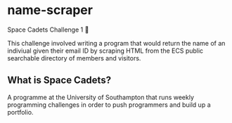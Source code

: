 # name-scraper
Space Cadets Challenge 1 :seedling:

This challenge involved writing a program that would return the name of an indiviual given their email ID by scraping HTML from the ECS public searchable directory of members and visitors.

## What is Space Cadets? 
A programme at the University of Southampton that runs weekly programming challenges in order to push programmers and build up a portfolio.
